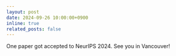 ```yaml
---
layout: post
date: 2024-09-26 10:00:00+0900
inline: true
related_posts: false
---
```

 
One paper got accepted to NeurIPS 2024. See you in Vancouver!
<!--*Stochastic extragradient with flip-flop shuffling & anchoring*.-->